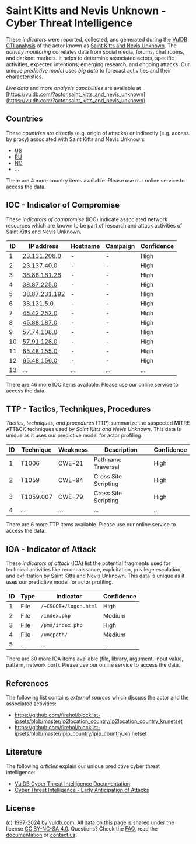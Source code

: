 # Saint Kitts and Nevis Unknown - Cyber Threat Intelligence

These _indicators_ were reported, collected, and generated during the [VulDB CTI analysis](https://vuldb.com/?kb.cti) of the actor known as [Saint Kitts and Nevis Unknown](https://vuldb.com/?actor.saint_kitts_and_nevis_unknown). The _activity monitoring_ correlates data from social media, forums, chat rooms, and darknet markets. It helps to determine associated actors, specific activities, expected intentions, emerging research, and ongoing attacks. Our unique _predictive model_ uses _big data_ to forecast activities and their characteristics.

_Live data_ and more _analysis capabilities_ are available at [https://vuldb.com/?actor.saint_kitts_and_nevis_unknown](https://vuldb.com/?actor.saint_kitts_and_nevis_unknown)

## Countries

These _countries_ are directly (e.g. origin of attacks) or indirectly (e.g. access by proxy) associated with Saint Kitts and Nevis Unknown:

* [US](https://vuldb.com/?country.us)
* [RU](https://vuldb.com/?country.ru)
* [NO](https://vuldb.com/?country.no)
* ...

There are 4 more country items available. Please use our online service to access the data.

## IOC - Indicator of Compromise

These _indicators of compromise_ (IOC) indicate associated network resources which are known to be part of research and attack activities of Saint Kitts and Nevis Unknown.

ID | IP address | Hostname | Campaign | Confidence
-- | ---------- | -------- | -------- | ----------
1 | [23.131.208.0](https://vuldb.com/?ip.23.131.208.0) | - | - | High
2 | [23.137.40.0](https://vuldb.com/?ip.23.137.40.0) | - | - | High
3 | [38.86.181.28](https://vuldb.com/?ip.38.86.181.28) | - | - | High
4 | [38.87.225.0](https://vuldb.com/?ip.38.87.225.0) | - | - | High
5 | [38.87.231.192](https://vuldb.com/?ip.38.87.231.192) | - | - | High
6 | [38.131.5.0](https://vuldb.com/?ip.38.131.5.0) | - | - | High
7 | [45.42.252.0](https://vuldb.com/?ip.45.42.252.0) | - | - | High
8 | [45.88.187.0](https://vuldb.com/?ip.45.88.187.0) | - | - | High
9 | [57.74.108.0](https://vuldb.com/?ip.57.74.108.0) | - | - | High
10 | [57.91.128.0](https://vuldb.com/?ip.57.91.128.0) | - | - | High
11 | [65.48.155.0](https://vuldb.com/?ip.65.48.155.0) | - | - | High
12 | [65.48.156.0](https://vuldb.com/?ip.65.48.156.0) | - | - | High
13 | ... | ... | ... | ...

There are 46 more IOC items available. Please use our online service to access the data.

## TTP - Tactics, Techniques, Procedures

_Tactics, techniques, and procedures_ (TTP) summarize the suspected MITRE ATT&CK techniques used by _Saint Kitts and Nevis Unknown_. This data is unique as it uses our predictive model for actor profiling.

ID | Technique | Weakness | Description | Confidence
-- | --------- | -------- | ----------- | ----------
1 | T1006 | CWE-21 | Pathname Traversal | High
2 | T1059 | CWE-94 | Cross Site Scripting | High
3 | T1059.007 | CWE-79 | Cross Site Scripting | High
4 | ... | ... | ... | ...

There are 6 more TTP items available. Please use our online service to access the data.

## IOA - Indicator of Attack

These _indicators of attack_ (IOA) list the potential fragments used for technical activities like reconnaissance, exploitation, privilege escalation, and exfiltration by Saint Kitts and Nevis Unknown. This data is unique as it uses our predictive model for actor profiling.

ID | Type | Indicator | Confidence
-- | ---- | --------- | ----------
1 | File | `/+CSCOE+/logon.html` | High
2 | File | `/index.php` | Medium
3 | File | `/pms/index.php` | High
4 | File | `/uncpath/` | Medium
5 | ... | ... | ...

There are 30 more IOA items available (file, library, argument, input value, pattern, network port). Please use our online service to access the data.

## References

The following list contains _external sources_ which discuss the actor and the associated activities:

* https://github.com/firehol/blocklist-ipsets/blob/master/ip2location_country/ip2location_country_kn.netset
* https://github.com/firehol/blocklist-ipsets/blob/master/ipip_country/ipip_country_kn.netset

## Literature

The following _articles_ explain our unique predictive cyber threat intelligence:

* [VulDB Cyber Threat Intelligence Documentation](https://vuldb.com/?kb.cti)
* [Cyber Threat Intelligence - Early Anticipation of Attacks](https://www.scip.ch/en/?labs.20201022)

## License

(c) [1997-2024](https://vuldb.com/?kb.changelog) by [vuldb.com](https://vuldb.com/?kb.about). All data on this page is shared under the license [CC BY-NC-SA 4.0](https://creativecommons.org/licenses/by-nc-sa/4.0/). Questions? Check the [FAQ](https://vuldb.com/?kb.faq), read the [documentation](https://vuldb.com/?kb) or [contact us](https://vuldb.com/?contact)!
